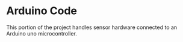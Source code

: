 
# Arduino Code

This portion of the project handles sensor hardware connected to an Arduino uno microcontroller.



